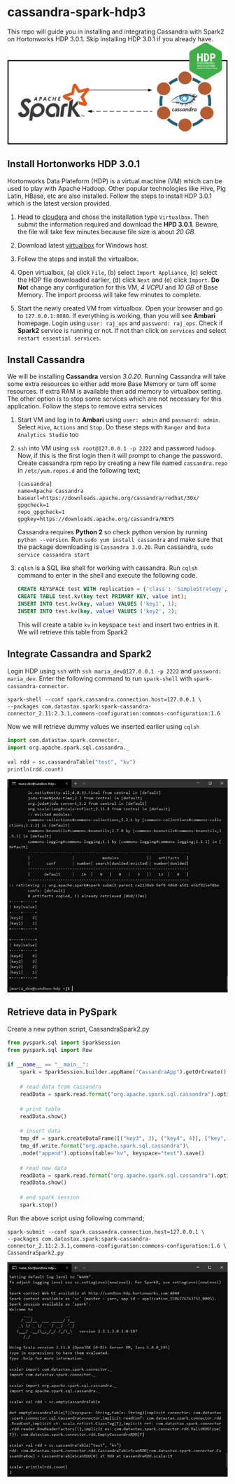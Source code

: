# cassandra-spark-hdp3
This repo will guide you in installing and integrating Cassandra
with Spark2 on Hortonworks HDP 3.0.1. Skip installing HDP 3.0.1 if you already have.
![alt text](./img/image_3.PNG "")

Install Hortonworks HDP 3.0.1
----------------------------------
Hortonworks Data Plateform (HDP) is a virtual machine (VM)
which can be used to play with Apache Hadoop. Other
popular technologies like Hive, Pig Latin, HBase, etc are 
also installed. Follow the steps to install HDP 3.0.1 
which is the latest version provided.

   1. Head to [cloudera](https://www.cloudera.com/downloads/hortonworks-sandbox/hdp.html)
   and chose the installation type `Virtualbox`. Then submit
   the information required and download the **HPD 3.0.1**.
   Beware, the file will take few minutes because file size is about *20 GB*.
   
   2. Download latest [virtualbox](https://www.virtualbox.org/wiki/Downloads)
   for Windows host.
   
   3. Follow the steps and install the virtualbox.
   
   4. Open virtualbox, (a) click `File`, (b) select `Import Appliance`,
   (c) select the HDP file downloaded earlier,
   (d) click `Next` and (e) click `Import`. **Do Not** change
   any configuration for this VM, *4 VCPU* and *10 GB* of Base Memory.
   The import process will take few minutes to complete.
   
   5. Start the newly created VM from virtualbox. Open your
   browser and go to `127.0.0.1:8080`. If everything is working,
   than you will see **Ambari** homepage. Login using `user: raj_ops` 
   and `password: raj_ops`. Check if **Spark2** service is running or not.
   If not than click on `services` and select `restart essential services`.
   
Install Cassandra
-----------------
We will be installing **Cassandra** version *3.0.20*. Running Cassandra will
take some extra resources so either add more Base Memory or 
turn off some resources. If extra RAM is available then add memory to 
virtualbox setting. The other option is to stop some services
which are not necessary for this application. Follow the steps
to remove extra services
    
   1. Start VM and log in to **Ambari** using `user: admin` and 
   `password: admin`. Select `Hive`, `Actions` and `Stop`.
   Do these steps with `Ranger` and `Data Analytics Studio` too
   
   2. `ssh` into VM using `ssh root@127.0.0.1 -p 2222` 
   and password `hadoop`. Now, if this is the first login then it will 
   prompt to change the password. Create cassandra rpm
   repo by creating a new file named `cassandra.repo` in 
   `/etc/yum.repos.d` and the following text;
       ```text
       [cassandra]
       name=Apache Cassandra
       baseurl=https://downloads.apache.org/cassandra/redhat/30x/
       gpgcheck=1
       repo_gpgcheck=1
       gpgkey=https://downloads.apache.org/cassandra/KEYS
       ```
      Cassandra requires **Python 2** so check python version by running `python --version`. Run `sudo yum install cassandra`
      and make sure that the package downloading is `Cassandra 3.0.20`. 
      Run cassandra, `sudo service cassandra start`
   
   3. `cqlsh` is a SQL like shell for working with cassandra. 
   Run `cqlsh` command to enter in the shell and execute the following code.
        ```sql
      CREATE KEYSPACE test WITH replication = {'class': 'SimpleStrategy', 'replication_factor': 1 };
      CREATE TABLE test.kv(key text PRIMARY KEY, value int);
      INSERT INTO test.kv(key, value) VALUES ('key1', 1);
      INSERT INTO test.kv(key, value) VALUES ('key2', 2);
         ``` 
        This will create a table `kv` in keyspace `test` and 
        insert two entries in it. We will retrieve this table
        from Spark2 

Integrate Cassandra and Spark2
------------------------------
Login HDP using `ssh` with `ssh maria_dev@127.0.0.1 -p 2222`
and `password: maria_dev`. Enter the following command to run
`spark-shell` with `spark-cassandra-connector`.
```shell script
spark-shell --conf spark.cassandra.connection.host=127.0.0.1 \
--packages com.datastax.spark:spark-cassandra-connector_2.11:2.3.1,commons-configuration:commons-configuration:1.6
```

Now we will retrieve dummy values we inserted earlier using `cqlsh`
```python
import com.datastax.spark.connector._
import org.apache.spark.sql.cassandra._

val rdd = sc.cassandraTable("test", "kv")
println(rdd.count)
```
![alt text](./img/image_2.PNG "")

Retrieve data in PySpark
------------------------
Create a new python script, CassandraSpark2.py

```python
from pyspark.sql import SparkSession
from pyspark.sql import Row

if __name__ == "__main__":
    spark = SparkSession.builder.appName("CassandraApp").getOrCreate()
    
    # read data from cassandra
    readData = spark.read.format("org.apache.spark.sql.cassandra").options(table="kv", keyspace="test").load()
    
    # print table
    readData.show()

    # insert data 
    tmp_df = spark.createDataFrame([("key3", 3), ("key4", 4)], ["key", "value"])
    tmp_df.write.format("org.apache.spark.sql.cassandra")\
    .mode("append").options(table="kv", keyspace="test").save()

    # read new data
    readData = spark.read.format("org.apache.spark.sql.cassandra").options(table="kv", keyspace="test").load()
    readData.show()

    # end spark session
    spark.stop()
```
Run the above script using following command;
```
spark-submit --conf spark.cassandra.connection.host=127.0.0.1 \ 
--packages com.datastax.spark:spark-cassandra-connector_2.11:2.3.1,commons-configuration:commons-configuration:1.6 \
CassandraSpark2.py
```
![alt text](./img/image_1.PNG "")